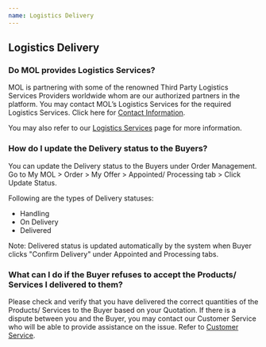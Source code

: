 ```yaml
---
name: Logistics Delivery 
---
```


## Logistics Delivery

###  Do MOL provides Logistics Services?

MOL is partnering with some of the renowned Third Party Logistics Services Providers worldwide whom are our authorized partners in the platform. You may contact MOL’s Logistics Services for the required Logistics Services. Click here for [Contact Information](mailto:supplychain@emarineonline.com).

You may also refer to our [Logistics Services](https://www.emarineonline.com/#/logistics-services) page for more information.

###  How do I update the Delivery status to the Buyers?

You can update the Delivery status to the Buyers under Order Management. Go to My MOL > Order > My Offer > Appointed/ Processing tab > Click Update Status.  

Following are the types of Delivery statuses: 

- Handling
-	On Delivery
-	Delivered 

Note: Delivered status is updated automatically by the system when Buyer clicks "Confirm Delivery" under Appointed and Processing tabs.

###  What can I do if the Buyer refuses to accept the Products/ Services I delivered to them?

Please check and verify that you have delivered the correct quantities of the Products/ Services to the Buyer based on your Quotation. If there is a dispute between you and the Buyer, you may contact our Customer Service who will be able to provide assistance on the issue. Refer to [Customer Service](http://aboutus.emarineonline.com/docs/connect/contactus).
